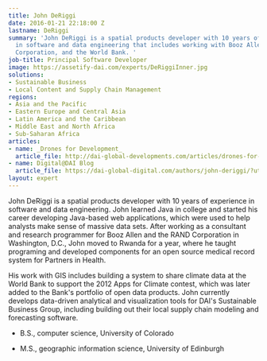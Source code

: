 ```yaml
---
title: John DeRiggi
date: 2016-01-21 22:18:00 Z
lastname: DeRiggi
summary: 'John DeRiggi is a spatial products developer with 10 years of experience
  in software and data engineering that includes working with Booz Allen, the RAND
  Corporation, and the World Bank. '
job-title: Principal Software Developer
image: https://assetify-dai.com/experts/DeRiggiInner.jpg
solutions:
- Sustainable Business
- Local Content and Supply Chain Management
regions:
- Asia and the Pacific
- Eastern Europe and Central Asia
- Latin America and the Caribbean
- Middle East and North Africa
- Sub-Saharan Africa
articles:
- name: _Drones for Development_
  article_file: http://dai-global-developments.com/articles/drones-for-development/?utm_source=daidotcom
- name: Digital@DAI Blog
  article_file: https://dai-global-digital.com/authors/john-deriggi/?utm_source=daidotcom
layout: expert
---
```


John DeRiggi is a spatial products developer with 10 years of experience in software and data engineering. John learned Java in college and started his career developing Java-based web applications, which were used to help analysts make sense of massive data sets. After working as a consultant and research programmer for Booz Allen and the RAND Corporation in Washington, D.C., John moved to Rwanda for a year, where he taught programing and developed components for an open source medical record system for Partners in Health. 

His work with GIS includes building a system to share climate data at the World Bank to support the 2012 Apps for Climate contest, which was later added to the Bank's portfolio of open data products. John currently develops data-driven analytical and visualization tools for DAI's Sustainable Business Group, including building out their local supply chain modeling and forecasting software.

* B.S., computer science, University of Colorado

* M.S., geographic information science, University of Edinburgh